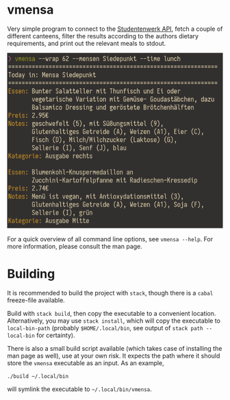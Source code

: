 # vmensa
Very simple program to connect to the [Studentenwerk
API](https://www.studentenwerk-dresden.de/mensen/speiseplan-api.html),
fetch a couple of different canteens, filter the results according to
the authors dietary requirements, and print out the relevant meals to
stdout.

![example image of a query](./example.png)

For a quick overview of all command line options, see `vmensa --help`.
For more information, please consult the man page.

# Building
It is recommended to build the project with `stack`, though there is a
`cabal` freeze-file available.

Build with `stack build`, then copy the executable to a convenient
location.  Alternatively, you may use `stack install`, which will copy
the executable to `local-bin-path` (probably `$HOME/.local/bin`, see
output of `stack path --local-bin` for certainty).

There is also a small build script available (which takes case of
installing the man page as well), use at your own risk.  It expects the
path where it should store the `vmensa` executable as an input.  As an
example,

```shell
./build ~/.local/bin
```

will symlink the executable to `~/.local/bin/vmensa`.
